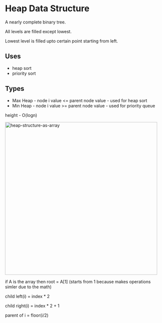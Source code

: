 # Heap Data Structure
A nearly complete binary tree.

All levels are filled except lowest. 

Lowest level is filled upto certain point starting from left.

## Uses
- heap sort
- priority sort

## Types
- Max Heap - node i value <= parent node value - used for heap sort
- Min Heap - node i value >= parent node value - used for priority queue

height - O(logn)

<img width="500" alt="heap-structure-as-array" src="https://github.com/anoushk1234/reading-list/assets/32778608/b953eba1-a14f-4c14-81dd-ec1e5a6e3dfe">

if A is the array then root = A[1] (starts from 1 because makes operations simler due to the math)

child left(i) = index * 2 

child right(i) = index * 2 + 1 

parent of i = floor(i/2) 
